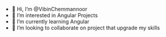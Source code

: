 - 👋 Hi, I’m @VibinChemmannoor
- 👀 I’m interested in Angular Projects
- 🌱 I’m currently learning Angular
- 💞️ I’m looking to collaborate on project that upgrade my skills


<!---
VibinChemmannoor/VibinChemmannoor is a ✨ special ✨ repository because its `README.md` (this file) appears on your GitHub profile.
You can click the Preview link to take a look at your changes.
--->
